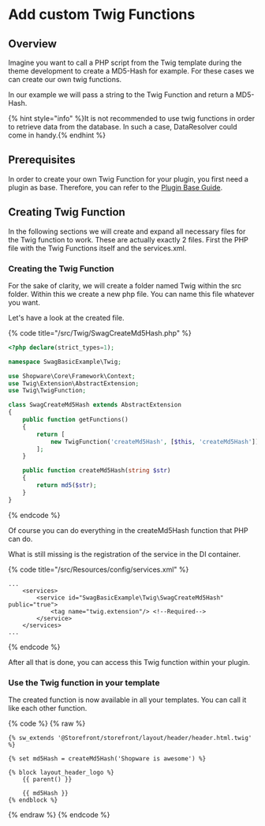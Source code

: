 # Add custom Twig Functions

## Overview

Imagine you want to call a PHP script from the Twig template during the theme development to create a MD5-Hash for example. For these cases we can create our own twig functions.

In our example we will pass a string to the Twig Function and return a MD5-Hash.

{% hint style="info" %}It is not recommended to use twig functions in order to retrieve data from the database. In such a case, DataResolver could come in handy.{% endhint %}

## Prerequisites

In order to create your own Twig Function for your plugin, you first need a plugin as base. Therefore, you can refer to the [Plugin Base Guide](../plugin-base-guide.md).

## Creating Twig Function

In the following sections we will create and expand all necessary files for the Twig function to work. These are actually exactly 2 files. First the PHP file with the Twig Functions itself and the services.xml.

### Creating the Twig Function

For the sake of clarity, we will create a folder named Twig within the src folder. Within this we create a new php file. You can name this file whatever you want.

Let's have a look at the created file.

{% code title="<plugin root>/src/Twig/SwagCreateMd5Hash.php" %}
```php
<?php declare(strict_types=1);

namespace SwagBasicExample\Twig;

use Shopware\Core\Framework\Context;
use Twig\Extension\AbstractExtension;
use Twig\TwigFunction;

class SwagCreateMd5Hash extends AbstractExtension
{
    public function getFunctions()
    {
        return [
            new TwigFunction('createMd5Hash', [$this, 'createMd5Hash']),
        ];
    }

    public function createMd5Hash(string $str)
    {
        return md5($str);
    }
}
```
{% endcode %}

Of course you can do everything in the createMd5Hash function that PHP can do.

What is still missing is the registration of the service in the DI container.

{% code title="<plugin root>/src/Resources/config/services.xml" %}
```markup
...
    <services>
        <service id="SwagBasicExample\Twig\SwagCreateMd5Hash" public="true">
            <tag name="twig.extension"/> <!--Required-->
        </service>
    </services>
...
```
{% endcode %}

After all that is done, you can access this Twig function within your plugin.

### Use the Twig function in your template

The created function is now available in all your templates. You can call it like each other function.

{% code %}
{% raw %}

```twig
{% sw_extends '@Storefront/storefront/layout/header/header.html.twig' %}

{% set md5Hash = createMd5Hash('Shopware is awesome') %}

{% block layout_header_logo %}
    {{ parent() }}

    {{ md5Hash }}
{% endblock %}
```

{% endraw %}
{% endcode %}
